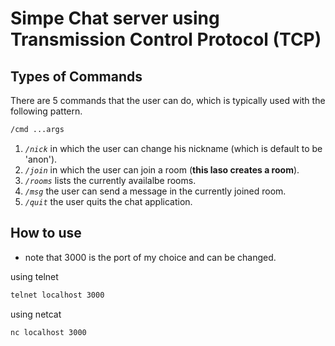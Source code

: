 # Simpe Chat server using Transmission Control Protocol (TCP)

## Types of Commands

There are 5 commands that the user can do, which is typically used with the following pattern.

```bash
/cmd ...args
```

1. *`/nick`*  in which the user can change his nickname (which is default to be 'anon').
1. *`/join`*  in which the user can join a room (__this laso creates a room__).
1. *`/rooms`*  lists the currently availalbe rooms.
1. *`/msg`* the user can send a message in the currently joined room.
1. *`/quit`* the user quits the chat application.

## How to use

* note that 3000 is the port of my choice and can be changed.

using telnet

```bash
telnet localhost 3000
```

using netcat

```bash
nc localhost 3000
```
